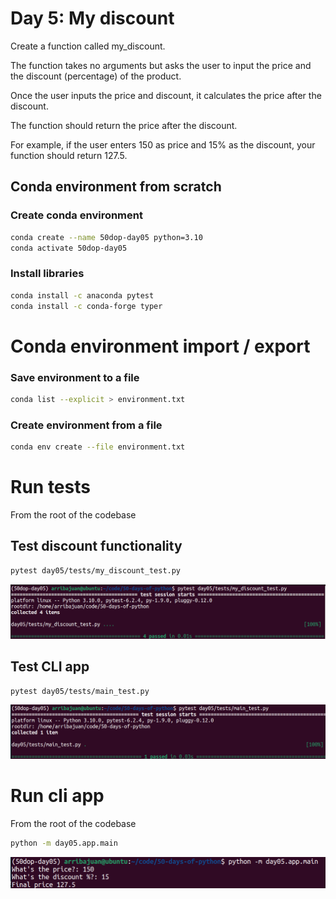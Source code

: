 # Day 5: My discount

Create a function called my_discount.

The function takes no arguments but asks the user to input the price and the discount
(percentage) of the product.

Once the user inputs the price and discount, it calculates the price after the discount.

The function should return the price after the discount.

For example, if the user enters 150 as price and 15% as the discount, your function should return 127.5.

## Conda environment from scratch

### Create conda environment

``` bash
conda create --name 50dop-day05 python=3.10 
conda activate 50dop-day05
```

### Install libraries

``` bash
conda install -c anaconda pytest
conda install -c conda-forge typer
```

# Conda environment import / export

### Save environment to a file

``` bash
conda list --explicit > environment.txt
```

### Create environment from a file

``` bash
conda env create --file environment.txt
```

# Run tests

From the root of the codebase

## Test discount functionality

``` bash
pytest day05/tests/my_discount_test.py
```

![Module test](image-day05-test-module.png "Module test")

## Test CLI app

``` bash
pytest day05/tests/main_test.py
```

![CLI test](image-day05-test-cli.png "CLI test")

# Run cli app

From the root of the codebase

``` bash
python -m day05.app.main
```

![CLI app run](image-day05-run.png "CLI app run")
